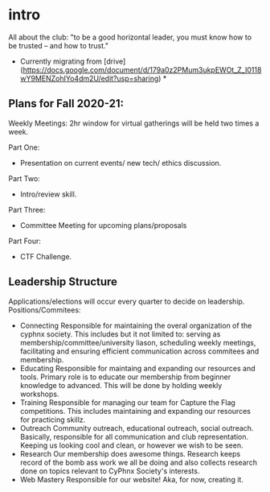 # intro
All about the club:
"to be a good horizontal leader, you must know how to be trusted – and how to trust."

* Currently migrating from [drive] (https://docs.google.com/document/d/179a0z2PMum3ukpEWOt_Z_I0118wY9MENZohIYo4dm2U/edit?usp=sharing) *

## Plans for Fall 2020-21:
Weekly Meetings:
2hr window for virtual gatherings will be held two times a week.

Part One:
- Presentation on current events/ new tech/ ethics discussion.

Part Two:
- Intro/review skill.

Part Three:
- Committee Meeting for upcoming plans/proposals

Part Four:
- CTF Challenge.

## Leadership Structure
Applications/elections will occur every quarter to decide on leadership.
Positions/Commitees:
- Connecting
Responsible for maintaining the overal organization of the cyphnx society. This includes but it not limited to: serving as membership/committee/university liason, scheduling weekly meetings, facilitating and ensuring efficient communication across commitees and membership.
- Educating
Responsible for maintaing and expanding our resources and tools. Primary role is to educate our membership from beginner knowledge to advanced. This will be done by holding weekly workshops. 
- Training
Responsible for managing our team for Capture the Flag competitions. This includes maintaining and expanding our resources for practicing skillz. 
- Outreach
Community outreach, educational outreach, social outreach. Basically, responsible for all communication and club representation. Keeping us looking cool and clean, or however we wish to be seen.
- Research
Our membership does awesome things. Research keeps record of the bomb ass work we all be doing and also collects research done on topics relevant to CyPhnx Society's interests.
- Web Mastery
Responsible for our website! Aka, for now, creating it.
